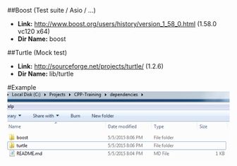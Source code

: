 ##Boost (Test suite / Asio / ...)
- **Link:** http://www.boost.org/users/history/version_1_58_0.html (1.58.0 vc120 x64)
- **Dir Name:** boost

##Turtle (Mock test)
- **Link:** http://sourceforge.net/projects/turtle/ (1.2.6)
- **Dir Name:** lib/turtle

#Example
![Example of the hierarchy](hierarchyExample.png)
